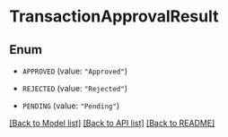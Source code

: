 # TransactionApprovalResult

## Enum


* `APPROVED` (value: `"Approved"`)

* `REJECTED` (value: `"Rejected"`)

* `PENDING` (value: `"Pending"`)


[[Back to Model list]](../README.md#documentation-for-models) [[Back to API list]](../README.md#documentation-for-api-endpoints) [[Back to README]](../README.md)


